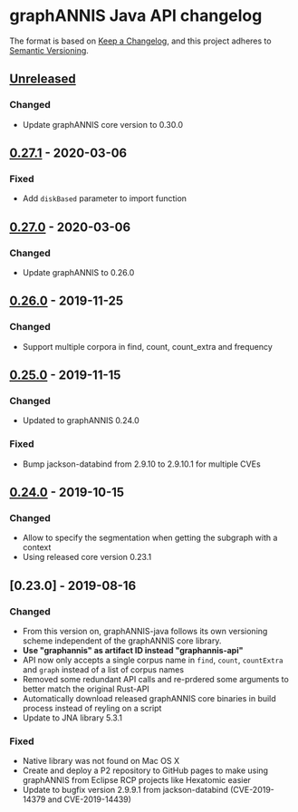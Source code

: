 # graphANNIS Java API changelog

The format is based on [Keep a Changelog](https://keepachangelog.com/en/1.0.0/),
and this project adheres to [Semantic Versioning](https://semver.org/spec/v2.0.0.html).

## [Unreleased]

### Changed

- Update graphANNIS core version to 0.30.0

## [0.27.1] - 2020-03-06

### Fixed

- Add `diskBased` parameter to import function

## [0.27.0] - 2020-03-06

### Changed

- Update graphANNIS to 0.26.0

## [0.26.0] - 2019-11-25

### Changed

- Support multiple corpora in find, count, count_extra and frequency


## [0.25.0] - 2019-11-15

### Changed

- Updated to graphANNIS 0.24.0

### Fixed

- Bump jackson-databind from 2.9.10 to 2.9.10.1 for multiple CVEs

## [0.24.0] - 2019-10-15

### Changed

- Allow to specify the segmentation when getting the subgraph with a context
- Using released core version 0.23.1

## [0.23.0] - 2019-08-16


### Changed

- From this version on, graphANNIS-java follows its own versioning scheme independent of the graphANNIS core library.
- **Use "graphannis" as artifact ID instead "graphannis-api"**
- API now only accepts a single corpus name in `find`, `count`, `countExtra` and `graph` instead of a list of corpus names
- Removed some redundant API calls and re-prdered some arguments to better match the original Rust-API
- Automatically download released graphANNIS core binaries in build process instead of reyling on a script
- Update to JNA library 5.3.1

### Fixed

- Native library was not found on Mac OS X
- Create and deploy a P2 repository to GitHub pages to make using graphANNIS from Eclipse RCP projects like Hexatomic easier
- Update to bugfix version 2.9.9.1 from jackson-databind (CVE-2019-14379 and CVE-2019-14439)

[Unreleased]: https://github.com/korpling/graphANNIS/compare/v0.27.1...HEAD
[0.27.1]: https://github.com/korpling/graphANNIS/compare/v0.27.0...v0.27.1
[0.27.0]: https://github.com/korpling/graphANNIS/compare/v0.26.0...v0.27.0
[0.26.0]: https://github.com/korpling/graphANNIS/compare/v0.25.0...v0.26.0
[0.25.0]: https://github.com/korpling/graphANNIS/compare/v0.24.0...v0.25.0
[0.24.0]: https://github.com/korpling/graphANNIS/compare/v0.23.0...v0.24.0
